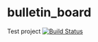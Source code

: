 # bulletin_board
Test project
[![Build Status](https://travis-ci.org/askel4dd/bulletin_board.svg?branch=master)](https://travis-ci.org/askel4dd/bulletin_board)
